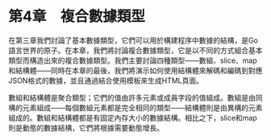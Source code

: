 # 第4章　複合數據類型

在第三章我們討論了基本數據類型，它們可以用於構建程序中數據的結構，是Go語言世界的原子。在本章，我們將討論複合數據類型，它是以不同的方式組合基本類型而構造出來的複合數據類型。我們主要討論四種類型——數組、slice、map和結構體——同時在本章的最後，我們將演示如何使用結構體來解碼和編碼到對應JSON格式的數據，並且通過結合使用模板來生成HTML頁面。

數組和結構體是聚合類型；它們的值由許多元素或成員字段的值組成。數組是由同構的元素組成——每個數組元素都是完全相同的類型——結構體則是由異構的元素組成的。數組和結構體都是有固定內存大小的數據結構。相比之下，slice和map則是動態的數據結構，它們將根據需要動態增長。

